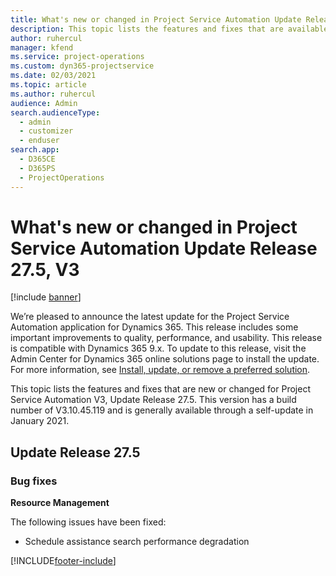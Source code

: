 ```yaml
---
title: What's new or changed in Project Service Automation Update Release 27.5 Hotfix, V3
description: This topic lists the features and fixes that are available in Project Service Automation Update Release 27.5 Hotfix, V3.
author: ruhercul
manager: kfend
ms.service: project-operations
ms.custom: dyn365-projectservice
ms.date: 02/03/2021
ms.topic: article
ms.author: ruhercul
audience: Admin
search.audienceType: 
  - admin
  - customizer
  - enduser
search.app: 
  - D365CE
  - D365PS
  - ProjectOperations
---
```



# What's new or changed in Project Service Automation Update Release 27.5, V3

[!include [banner](../includes/psa-now-project-operations.md)]

We’re pleased to announce the latest update for the Project Service Automation application for Dynamics 365. This release includes some important improvements to quality, performance, and usability. This release is compatible with Dynamics 365 9.x. To update to this release, visit the Admin Center for Dynamics 365 online solutions page to install the update. For more information, see [Install, update, or remove a preferred solution](https://docs.microsoft.com/power-platform/admin/install-remove-preferred-solution).

This topic lists the features and fixes that are new or changed for Project Service Automation V3, Update Release 27.5. This version has a build number of V3.10.45.119 and is generally available through a self-update in January 2021.

## Update Release 27.5

### Bug fixes


**Resource Management**

The following issues have been fixed:

- Schedule assistance search performance degradation


[!INCLUDE[footer-include](../includes/footer-banner.md)]